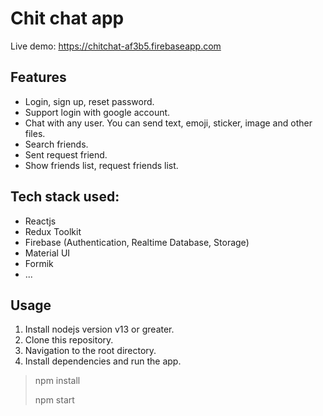 # Chit chat app
Live demo: https://chitchat-af3b5.firebaseapp.com

## Features
- Login, sign up, reset password.
- Support login with google account.
- Chat with any user. You can send text, emoji, sticker, image and other files.
- Search friends.
- Sent request friend.
- Show friends list, request friends list.

## Tech stack used:
- Reactjs
- Redux Toolkit
- Firebase (Authentication, Realtime Database, Storage)
- Material UI
- Formik
- ...

## Usage
1. Install nodejs version v13 or greater.
1. Clone this repository.
2. Navigation to the root directory.
3. Install dependencies and run the app.
> npm install
>
> npm start

